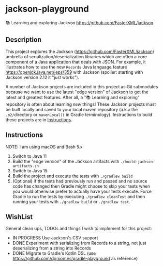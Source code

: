 # jackson-playground

📚 Learning and exploring Jackson <https://github.com/FasterXML/jackson>.

## Description

This project explores the Jackson (<https://github.com/FasterXML/jackson>) umbrella of serialization/deserialization
libraries which are often a core component of a Java application that deals with JSON. For example, it illustrates how
to use the new `Records` Java language feature <https://openjdk.java.net/jeps/359> with Jackson (spoiler: starting with
Jackson version 2.12 it "just works").

A number of Jackson projects are included in this project as Git submodules because we want to use the latest "edge
version" of Jackson to get the latest and greatest features. After all, a "📚 Learning and exploring" repository is
often about learning _new_ things! These Jackson projects must be built locally and saved to your local maven
repository (a.k.a the `.m2/`directory or `mavenLocal()` in Gradle terminology). Instructions to build these projects
are in [Instructions](#instructions).

## Instructions

NOTE: I am using macOS and Bash 5.x

1. Switch to Java 11
1. Build the "edge version" of the Jackson artifacts with `./build-jackson-artifacts.sh`
1. Switch to Java 15
1. Build the project and execute the tests with `./gradlew build`
1. (Optional) If the tests had previously run and passed and no source code has changed then Gradle might choose to skip
   your tests when you would otherwise prefer to actually have your tests execute. Force Gradle to run the tests by
   executing `./gradlew cleanTest` and then running your tests with `./gradlew build` or `./gradlew test`.
                        `
## WishList

General clean ups, TODOs and things I wish to implement for this project:

* IN PROGRESS Use Jackson's CSV support
* DONE Experiment with serializing from Records to a string, not just deserializing from a string into Records
* DONE Migrate to Gradle's Kotlin DSL (use <https://github.com/dgroomes/gradle-playground> as reference) 
